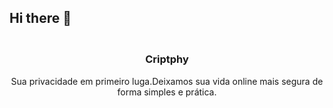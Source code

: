 ## Hi there 👋

<h3 align="center">
<!-- 	<img src="assets\readme.png" width="200" height="200" alt="Logo"/><br/> -->
	<br/>
	Criptphy
</h3>

<p align="center" textaling="center">
	Sua privacidade em primeiro luga.Deixamos sua vida online mais segura de forma simples e prática.
</p>
	
<p align="center">
<!--   <img src="assets\banner.png" alt="Banner"/> -->
</p>
